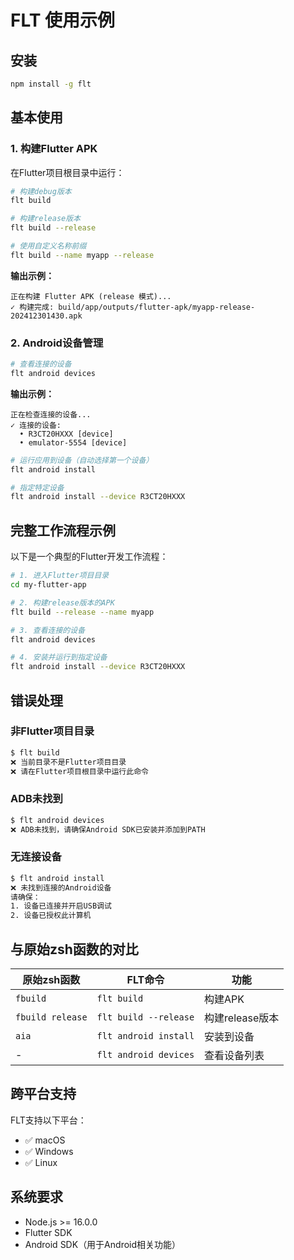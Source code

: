# FLT 使用示例

## 安装

```bash
npm install -g flt
```

## 基本使用

### 1. 构建Flutter APK

在Flutter项目根目录中运行：

```bash
# 构建debug版本
flt build

# 构建release版本
flt build --release

# 使用自定义名称前缀
flt build --name myapp --release
```

**输出示例：**
```
正在构建 Flutter APK (release 模式)...
✓ 构建完成: build/app/outputs/flutter-apk/myapp-release-202412301430.apk
```

### 2. Android设备管理

```bash
# 查看连接的设备
flt android devices
```

**输出示例：**
```
正在检查连接的设备...
✓ 连接的设备:
  • R3CT20HXXX [device]
  • emulator-5554 [device]
```

```bash
# 运行应用到设备（自动选择第一个设备）
flt android install

# 指定特定设备
flt android install --device R3CT20HXXX
```

## 完整工作流程示例

以下是一个典型的Flutter开发工作流程：

```bash
# 1. 进入Flutter项目目录
cd my-flutter-app

# 2. 构建release版本的APK
flt build --release --name myapp

# 3. 查看连接的设备
flt android devices

# 4. 安装并运行到指定设备
flt android install --device R3CT20HXXX
```

## 错误处理

### 非Flutter项目目录
```bash
$ flt build
❌ 当前目录不是Flutter项目目录
❌ 请在Flutter项目根目录中运行此命令
```

### ADB未找到
```bash
$ flt android devices
❌ ADB未找到，请确保Android SDK已安装并添加到PATH
```

### 无连接设备
```bash
$ flt android install
❌ 未找到连接的Android设备
请确保：
1. 设备已连接并开启USB调试
2. 设备已授权此计算机
```

## 与原始zsh函数的对比

| 原始zsh函数      | FLT命令               | 功能            |
| ---------------- | --------------------- | --------------- |
| `fbuild`         | `flt build`           | 构建APK         |
| `fbuild release` | `flt build --release` | 构建release版本 |
| `aia`            | `flt android install` | 安装到设备      |
| -                | `flt android devices` | 查看设备列表    |

## 跨平台支持

FLT支持以下平台：
- ✅ macOS
- ✅ Windows
- ✅ Linux

## 系统要求

- Node.js >= 16.0.0
- Flutter SDK
- Android SDK（用于Android相关功能） 